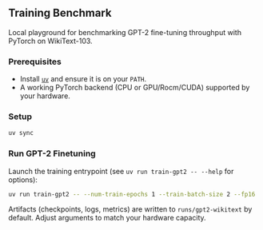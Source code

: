 ## Training Benchmark

Local playground for benchmarking GPT-2 fine-tuning throughput with PyTorch on WikiText-103.

### Prerequisites
- Install [`uv`](https://docs.astral.sh/uv/) and ensure it is on your `PATH`.
- A working PyTorch backend (CPU or GPU/Rocm/CUDA) supported by your hardware.

### Setup
```bash
uv sync
```

### Run GPT-2 Finetuning
Launch the training entrypoint (see `uv run train-gpt2 -- --help` for options):
```bash
uv run train-gpt2 -- --num-train-epochs 1 --train-batch-size 2 --fp16
```

Artifacts (checkpoints, logs, metrics) are written to `runs/gpt2-wikitext` by default. Adjust arguments to match your hardware capacity.
